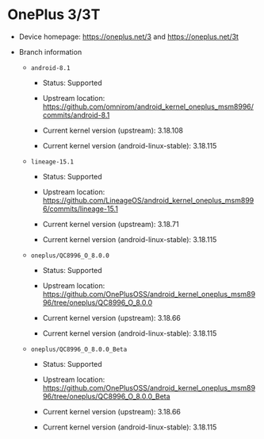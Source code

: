 # OnePlus 3/3T

* Device homepage: https://oneplus.net/3 and https://oneplus.net/3t

* Branch information

  * `android-8.1`

    * Status: Supported

    * Upstream location: https://github.com/omnirom/android_kernel_oneplus_msm8996/commits/android-8.1

    * Current kernel version (upstream): 3.18.108

    * Current kernel version (android-linux-stable): 3.18.115

  * `lineage-15.1`

    * Status: Supported

    * Upstream location: https://github.com/LineageOS/android_kernel_oneplus_msm8996/commits/lineage-15.1

    * Current kernel version (upstream): 3.18.71

    * Current kernel version (android-linux-stable): 3.18.115

  * `oneplus/QC8996_O_8.0.0`

    * Status: Supported

    * Upstream location: https://github.com/OnePlusOSS/android_kernel_oneplus_msm8996/tree/oneplus/QC8996_O_8.0.0

    * Current kernel version (upstream): 3.18.66

    * Current kernel version (android-linux-stable): 3.18.115

  * `oneplus/QC8996_O_8.0.0_Beta`

    * Status: Supported

    * Upstream location: https://github.com/OnePlusOSS/android_kernel_oneplus_msm8996/tree/oneplus/QC8996_O_8.0.0_Beta

    * Current kernel version (upstream): 3.18.66

    * Current kernel version (android-linux-stable): 3.18.115
